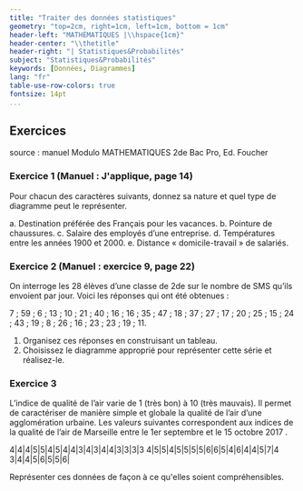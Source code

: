 ```yaml
---
title: "Traiter des données statistiques"
geometry: "top=2cm, right=1cm, left=1cm, bottom = 1cm"
header-left: "MATHÉMATIQUES |\\hspace{1cm}"
header-center: "\\thetitle"
header-right: "| Statistiques&Probabilités"
subject: "Statistiques&Probabilités"
keywords: [Données, Diagrammes]
lang: "fr"
table-use-row-colors: true
fontsize: 14pt
...
```


## Exercices 
source : manuel Modulo MATHEMATIQUES 2de Bac Pro, Ed. Foucher

### Exercice 1 (Manuel : J'applique, page 14)

Pour chacun des caractères suivants, donnez sa nature et quel type de diagramme peut le représenter.

 a. Destination préférée des Français pour les vacances.
 b. Pointure de chaussures.
 c. Salaire des employés d’une entreprise.
 d. Températures entre les années 1900 et 2000.
 e. Distance « domicile-travail » de salariés.


### Exercice 2 (Manuel : exercice 9, page 22)

On interroge les 28 élèves d’une classe de 2de sur le nombre de SMS qu’ils envoient par jour. Voici les réponses qui ont été obtenues :

7 ; 59 ; 6 ; 13 ; 10 ; 21 ; 40 ; 16 ; 16 ; 35 ; 47 ; 18 ; 37 ; 27 ; 17 ; 20 ; 25 ; 15 ; 24 ; 43 ; 19 ; 8 ; 26 ; 16 ; 23 ; 23 ; 19 ; 11.

 1. Organisez ces réponses en construisant un tableau.
 2. Choisissez le diagramme approprié pour représenter cette série et réalisez-le.

### Exercice 3

L’indice de qualité de l’air varie de 1 (très bon) à 10 (très mauvais). Il permet de caractériser de manière simple et globale la qualité de l’air d’une agglomération urbaine.
Les valeurs suivantes correspondent aux indices de la qualité de l’air de Marseille entre le 1er septembre et le 15 octobre 2017 .

4|4|4|5|5|4|5|4|4|3|4|3|4|4|3|3|3|3
4|5|5|4|5|5|5|5|6|6|5|4|6|4|4|5|7|4
3|4|4|5|6|5|5|6|

Représenter ces données de façon à ce qu'elles soient compréhensibles.